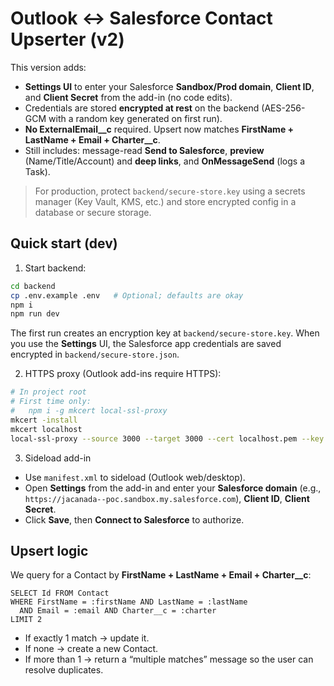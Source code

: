 # Outlook ↔ Salesforce Contact Upserter (v2)

This version adds:
- **Settings UI** to enter your Salesforce **Sandbox/Prod domain**, **Client ID**, and **Client Secret** from the add-in (no code edits).
- Credentials are stored **encrypted at rest** on the backend (AES-256-GCM with a random key generated on first run).
- **No ExternalEmail__c** required. Upsert now matches **FirstName + LastName + Email + Charter__c**.
- Still includes: message-read **Send to Salesforce**, **preview** (Name/Title/Account) and **deep links**, and **OnMessageSend** (logs a Task).

> For production, protect `backend/secure-store.key` using a secrets manager (Key Vault, KMS, etc.) and store encrypted config in a database or secure storage.

## Quick start (dev)
1) Start backend:
```bash
cd backend
cp .env.example .env   # Optional; defaults are okay
npm i
npm run dev
```
The first run creates an encryption key at `backend/secure-store.key`. When you use the **Settings** UI, the Salesforce app credentials are saved encrypted in `backend/secure-store.json`.

2) HTTPS proxy (Outlook add-ins require HTTPS):
```bash
# In project root
# First time only:
#   npm i -g mkcert local-ssl-proxy
mkcert -install
mkcert localhost
local-ssl-proxy --source 3000 --target 3000 --cert localhost.pem --key localhost-key.pem
```

3) Sideload add-in
- Use `manifest.xml` to sideload (Outlook web/desktop).
- Open **Settings** from the add-in and enter your **Salesforce domain** (e.g., `https://jacanada--poc.sandbox.my.salesforce.com`), **Client ID**, **Client Secret**.
- Click **Save**, then **Connect to Salesforce** to authorize.

## Upsert logic
We query for a Contact by **FirstName + LastName + Email + Charter__c**:
```soql
SELECT Id FROM Contact
WHERE FirstName = :firstName AND LastName = :lastName
  AND Email = :email AND Charter__c = :charter
LIMIT 2
```
- If exactly 1 match → update it.
- If none → create a new Contact.
- If more than 1 → return a “multiple matches” message so the user can resolve duplicates.
